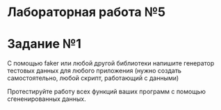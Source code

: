 # Лабораторная работа №5

# Задание №1

С помощью faker или любой другой библиотеки напишите генератор тестовых данных для любого приложения (нужно создать самостоятельно, любой скрипт, работающий с данными)

Протестируйте работу всех функций ваших программ с помощью сгененированных данных.
